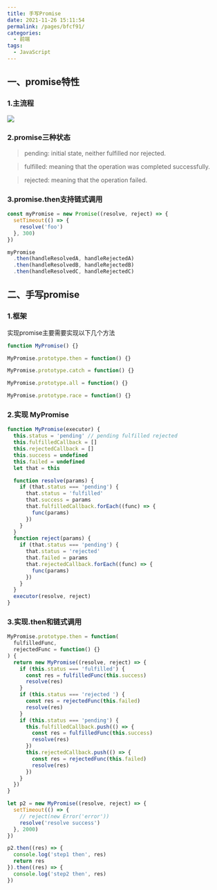 ```yaml
---
title: 手写Promise
date: 2021-11-26 15:11:54
permalink: /pages/bfcf91/
categories:
  - 前端
tags:
  - JavaScript
---
```


## 一、promise特性

### 1.主流程
![](https://gcy-1306312261.cos.ap-chengdu.myqcloud.com/blog/20211126160810.png)

### 2.promise三种状态

> pending: initial state, neither fulfilled nor rejected.

> fulfilled: meaning that the operation was completed successfully.

> rejected: meaning that the operation failed.

### 3.promise.then支持链式调用

```js
const myPromise = new Promise((resolve, reject) => {
  setTimeout(() => {
    resolve('foo')
  }, 300)
})

myPromise
  .then(handleResolvedA, handleRejectedA)
  .then(handleResolvedB, handleRejectedB)
  .then(handleResolvedC, handleRejectedC)
```

## 二、手写promise

### 1.框架

实现promise主要需要实现以下几个方法
```js
function MyPromise() {}

MyPromise.prototype.then = function() {}

MyPromise.prototype.catch = function() {}

MyPromise.prototype.all = function() {}

MyPromise.prototype.race = function() {}
```

### 2.实现 MyPromise

```js
function MyPromise(executor) {
  this.status = 'pending' // pending fulfilled rejected
  this.fulfilledCallback = []
  this.rejectedCallback = []
  this.success = undefined
  this.failed = undefined
  let that = this

  function resolve(params) {
    if (that.status === 'pending') {
      that.status = 'fulfilled'
      that.success = params
      that.fulfilledCallback.forEach((func) => {
        func(params)
      })
    }
  }
  function reject(params) {
    if (that.status === 'pending') {
      that.status = 'rejected'
      that.failed = params
      that.rejectedCallback.forEach((func) => {
        func(params)
      })
    }
  }
  executor(resolve, reject)
}
```

### 3.实现.then和链式调用

```js
MyPromise.prototype.then = function(
  fulfilledFunc,
  rejectedFunc = function() {}
) {
  return new MyPromise((resolve, reject) => {
    if (this.status === 'fulfilled') {
      const res = fulfilledFunc(this.success)
      resolve(res)
    }
    if (this.status === 'rejected ') {
      const res = rejectedFunc(this.failed)
      resolve(res)
    }
    if (this.status === 'pending') {
      this.fulfilledCallback.push(() => {
        const res = fulfilledFunc(this.success)
        resolve(res)
      })
      this.rejectedCallback.push(() => {
        const res = rejectedFunc(this.failed)
        resolve(res)
      })
    }
  })
}

let p2 = new MyPromise((resolve, reject) => {
  setTimeout(() => {
    // reject(new Error('error'))
    resolve('resolve success')
  }, 2000)
})

p2.then((res) => {
  console.log('step1 then', res)
  return res
}).then((res) => {
  console.log('step2 then', res)
})
```
